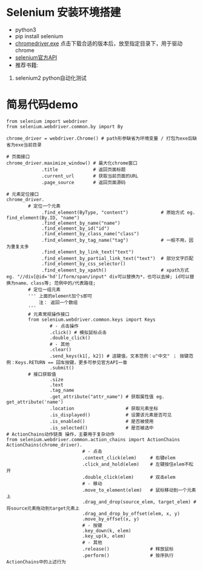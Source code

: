 # Selenium 安装环境搭建
- python3
- pip install selenium
- <a href="https://npm.taobao.org/mirrors/chromedriver/"> chromedriver.exe</a> 点击下载合适的版本后，放至指定目录下，用于驱动chrome
- <a href="https://selenium-python.readthedocs.io/api.html">selenium官方API</a>
- 推荐书籍:
 1. selenium2 python自动化测试

# 简易代码demo
    from selenium import webdriver
    from selenium.webdriver.common.by import By

    chrome_driver = webdriver.Chrome() # path形参缺省为环境变量 / 打包为exe后缺省为exe当前目录

    # 页面接口
    chrome_driver.maximize_window() # 最大化chrome窗口
                 .title             # 返回页面标题
                 .current_url       # 获取当前页面的URL
                 .page_source       # 返回页面源码

    # 元素定位接口
    chrome_driver.
            # 定位一个元素
                 .find_element(ByType, "content")            # 原始方式 eg. find_element(By.ID, "name")
                 .find_element_by_name("name")
                 .find_element_by_id("id")
                 .find_element_by_class_name("class")
                 .find_element_by_tag_name("tag")            # 一般不用，因为重复太多
                 .find_element_by_link_text("text")
                 .find_element_by_partial_link_text("text")  # 部分文字匹配
                 .find_element_by_css_selector()
                 .find_element_by_xpath()                    # xpath方式  eg. "//div[@id='hd']/form/span/input" div可以替换为*，也可以去掉; id可以替换为name、class等; 范例中的/代表路径;
            # 定位一组元素
            ''' 上面的element加个s即可
                注： 返回一个数组
            '''
            # 元素常规操作接口
            from selenium.webdriver.common.keys import Keys
                    # - 点击操作
                    .click() # 模拟鼠标点击
                    .double_click()
                    # - 其他
                    .clear()
                    .send_keys(k1[, k2]) # 送键值，文本范例：u"中文" ； 按键范例：Keys.RETURN == 回车按键，更多可参见官方API一章
                    .submit()
            # 接口获取值
                    .size
                    .text
                    .tag_name
                    .get_attribute("attr_name") # 获取属性值 eg. get_attribute('name')
                    .location                   # 获取元素坐标
                    .is_displayed()             # 设置该元素是否可见
                    .is_enabled()               # 是否被使用
                    .is_selected()              # 是否被选中
    # ActionChains动作链类 操作，主要用于复杂动作
    from selenium.webdriver.common.action_chains import ActionChains
    ActionChains(chrome_driver).
                                # - 点击
                                .context_click(elem)     # 右键elem
                                .click_and_hold(elem)    # 左键按住elem不松开
                                .double_click(elem)      # 双击elem
                                # - 移动
                                .move_to_element(elem)   # 鼠标移动到一个元素上
                                .drag_and_drop(source_elem, target_elem) # 将source元素拖动到target元素上
                                .drag_and_drop_by_offset(elem, x, y)
                                .move_by_offset(x, y)
                                # - 按键
                                .key_down(k, elem)
                                .key_up(k, elem)
                                # - 其他
                                .release()               # 释放鼠标
                                .perform()               # 按序执行ActionChains中的上述行为
